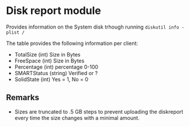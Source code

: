 Disk report module
==============

Provides information on the System disk trhough running `diskutil info -plist /`

The table provides the following information per client:

* TotalSize (int) Size in Bytes
* FreeSpace (int) Size in Bytes
* Percentage (int) percentage 0-100
* SMARTStatus (string) Verified or ?
* SolidState (int) Yes = 1, No = 0

Remarks
---

* Sizes are truncated to .5 GB steps to prevent uploading the diskreport every time the size changes with a minimal amount.
